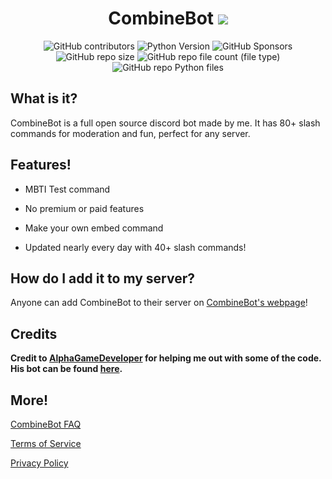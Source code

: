 <h1 align="center">CombineBot <img src="https://cdn.discordapp.com/avatars/1225220764861730867/c10173e8f40183d9fa988131caf1e1fa.png?size=48" /></h1>

<!-- ![alt text](https://cdn.discordapp.com/app-icons/1225220764861730867/f66bd4beb4f1ebee0685d8c5cfd646bb.png?size=256) -->

<p align="center">
  <img alt="GitHub contributors" src="https://img.shields.io/github/contributors/CombineSoldier14/UltraBot">
  <img alt="Python Version" src="https://img.shields.io/badge/Python-3.11-yellow">
  <img alt="GitHub Sponsors" src="https://img.shields.io/github/sponsors/UltraBot">
  <img alt="GitHub repo size" src="https://img.shields.io/github/repo-size/CombineSoldier14/UltraBot">
  <img alt="GitHub repo file count (file type)" src="https://img.shields.io/github/directory-file-count/CombineSoldier14/UltraBot?type=file">
  <img alt="GitHub repo Python files" src="https://img.shields.io/github/directory-file-count/CombineSoldier14/UltraBot?type=file&logo=python&label=Python%20files&extension=py">
</p>

## What is it?
CombineBot is a full open source discord bot made by me. It has 80+ slash commands for moderation and fun, perfect for any server.

## Features!
* MBTI Test command

* No premium or paid features

* Make your own embed command

* Updated nearly every day with 40+ slash commands!

## How do I add it to my server?
Anyone can add CombineBot to their server on [CombineBot's webpage](https://combinebot.blogspot.com/)!

## Credits
**Credit to [AlphaGameDeveloper](https://github.com/AlphaGameDeveloper) for helping me out with some of the code.  His bot can be found [here](https://github.com/AlphaGameDeveloper/AlphaGameBot).**

## More!
[CombineBot FAQ](http://www.combinesoldier14.site/p/ultrabot-links-faq.html)

[Terms of Service](https://combinebot.blogspot.com/p/combinebot-terms-of-service.html)

[Privacy Policy](https://combinebot.blogspot.com/p/combinebot-privacy-policy.html)
